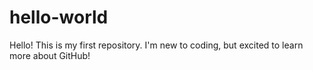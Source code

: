 # hello-world

Hello! This is my first repository. I'm new to coding, but excited to learn more about GitHub!
